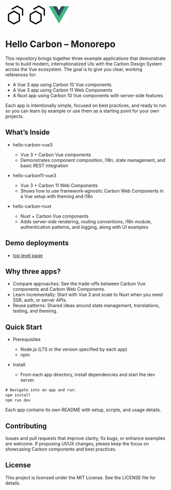<img src="./docs/carbon.svg" alt="IBM carbon" width="64" height="64">
<picture>
  <source media="(prefers-color-scheme: dark)" srcset="./docs/carbon.svg">
  <source media="(prefers-color-scheme: light)" srcset="./docs/carbon-light.svg">
  <img alt="Carbon logo" src="./docs/carbon.svg">
</picture>

<img src="./docs/vue.svg" alt="Vue" width="64" height="64">

# Hello Carbon – Monorepo


This repository brings together three example applications that demonstrate how to build modern, internationalized UIs with the Carbon Design System across the Vue ecosystem. The goal is to give you clear, working references for:
- A Vue 3 app using Carbon 10 Vue components
- A Vue 3 app using Carbon 11 Web Components
- A Nuxt app using Carbon 10 Vue components with server-side features

Each app is intentionally simple, focused on best practices, and ready to run so you can learn by example or use them as a starting point for your own projects.

## What’s Inside

- hello-carbon-vue3
    - Vue 3 + Carbon Vue components
    - Demonstrates component composition, i18n, state management, and basic REST integration

- hello-carbon11-vue3
    - Vue 3 + Carbon 11 Web Components
    - Shows how to use framework-agnostic Carbon Web Components in a Vue setup with theming and i18n

- hello-carbon-nuxt
    - Nuxt + Carbon Vue components
    - Adds server-side rendering, routing conventions, i18n module, authentication patterns, and logging, along with UI examples

## Demo deployments
- [top level page](https://ibm.github.io/hello-carbon-vue3/)

## Why three apps?

- Compare approaches: See the trade-offs between Carbon Vue components and Carbon Web Components.
- Learn incrementally: Start with Vue 3 and scale to Nuxt when you need SSR, auth, or server APIs.
- Reuse patterns: Shared ideas around state management, translations, testing, and theming.

## Quick Start

- Prerequisites
    - Node.js (LTS or the version specified by each app)
    - npm

- Install
    - From each app directory, install dependencies and start the dev server.

```shell script
# Navigate into an app and run:
npm install
npm run dev
```

Each app contains its own README with setup, scripts, and usage details.

## Contributing

Issues and pull requests that improve clarity, fix bugs, or enhance examples are welcome. If proposing UI/UX changes, please keep the focus on showcasing Carbon components and best practices.

## License

This project is licensed under the MIT License. See the LICENSE file for details.
